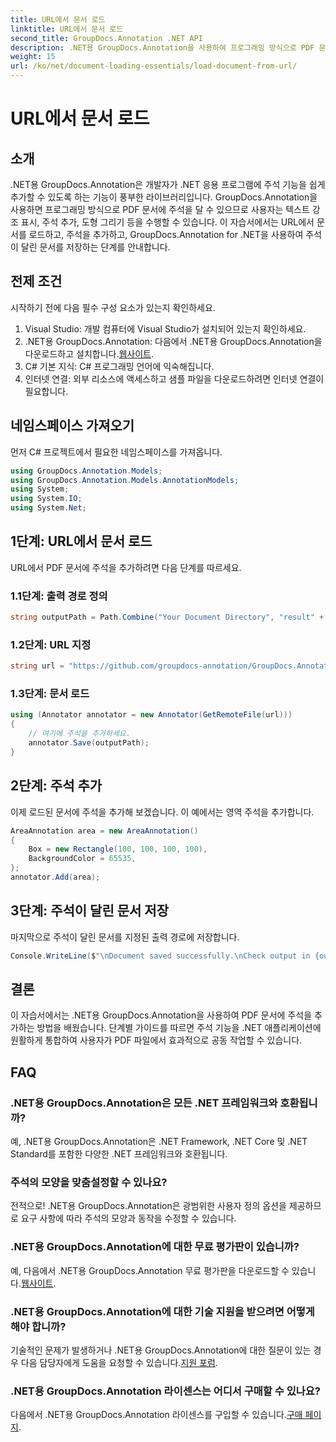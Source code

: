 ```yaml
---
title: URL에서 문서 로드
linktitle: URL에서 문서 로드
second_title: GroupDocs.Annotation .NET API
description: .NET용 GroupDocs.Annotation을 사용하여 프로그래밍 방식으로 PDF 문서에 주석을 추가하는 방법을 알아보세요. 코드 예제가 포함된 단계별 튜토리얼입니다.
weight: 15
url: /ko/net/document-loading-essentials/load-document-from-url/
---
```


# URL에서 문서 로드

## 소개
.NET용 GroupDocs.Annotation은 개발자가 .NET 응용 프로그램에 주석 기능을 쉽게 추가할 수 있도록 하는 기능이 풍부한 라이브러리입니다. GroupDocs.Annotation을 사용하면 프로그래밍 방식으로 PDF 문서에 주석을 달 수 있으므로 사용자는 텍스트 강조 표시, 주석 추가, 도형 그리기 등을 수행할 수 있습니다. 이 자습서에서는 URL에서 문서를 로드하고, 주석을 추가하고, GroupDocs.Annotation for .NET을 사용하여 주석이 달린 문서를 저장하는 단계를 안내합니다.
## 전제 조건
시작하기 전에 다음 필수 구성 요소가 있는지 확인하세요.
1. Visual Studio: 개발 컴퓨터에 Visual Studio가 설치되어 있는지 확인하세요.
2.  .NET용 GroupDocs.Annotation: 다음에서 .NET용 GroupDocs.Annotation을 다운로드하고 설치합니다.[웹사이트](https://releases.groupdocs.com/annotation/net/).
3. C# 기본 지식: C# 프로그래밍 언어에 익숙해집니다.
4. 인터넷 연결: 외부 리소스에 액세스하고 샘플 파일을 다운로드하려면 인터넷 연결이 필요합니다.

## 네임스페이스 가져오기
먼저 C# 프로젝트에서 필요한 네임스페이스를 가져옵니다.
```csharp
using GroupDocs.Annotation.Models;
using GroupDocs.Annotation.Models.AnnotationModels;
using System;
using System.IO;
using System.Net;
```
## 1단계: URL에서 문서 로드
URL에서 PDF 문서에 주석을 추가하려면 다음 단계를 따르세요.
### 1.1단계: 출력 경로 정의
```csharp
string outputPath = Path.Combine("Your Document Directory", "result" + Path.GetExtension("input.pdf"));
```
### 1.2단계: URL 지정
```csharp
string url = "https://github.com/groupdocs-annotation/GroupDocs.Annotation-for-.NET/blob/master/Examples/Resources/SampleFiles/input.pdf?raw=true";
```
### 1.3단계: 문서 로드
```csharp
using (Annotator annotator = new Annotator(GetRemoteFile(url)))
{
    // 여기에 주석을 추가하세요.
    annotator.Save(outputPath);
}
```
## 2단계: 주석 추가
이제 로드된 문서에 주석을 추가해 보겠습니다. 이 예에서는 영역 주석을 추가합니다.
```csharp
AreaAnnotation area = new AreaAnnotation()
{
    Box = new Rectangle(100, 100, 100, 100),
    BackgroundColor = 65535,
};
annotator.Add(area);
```
## 3단계: 주석이 달린 문서 저장
마지막으로 주석이 달린 문서를 지정된 출력 경로에 저장합니다.
```csharp
Console.WriteLine($"\nDocument saved successfully.\nCheck output in {outputPath}.");
```

## 결론
이 자습서에서는 .NET용 GroupDocs.Annotation을 사용하여 PDF 문서에 주석을 추가하는 방법을 배웠습니다. 단계별 가이드를 따르면 주석 기능을 .NET 애플리케이션에 원활하게 통합하여 사용자가 PDF 파일에서 효과적으로 공동 작업할 수 있습니다.

## FAQ
### .NET용 GroupDocs.Annotation은 모든 .NET 프레임워크와 호환됩니까?
예, .NET용 GroupDocs.Annotation은 .NET Framework, .NET Core 및 .NET Standard를 포함한 다양한 .NET 프레임워크와 호환됩니다.
### 주석의 모양을 맞춤설정할 수 있나요?
전적으로! .NET용 GroupDocs.Annotation은 광범위한 사용자 정의 옵션을 제공하므로 요구 사항에 따라 주석의 모양과 동작을 수정할 수 있습니다.
### .NET용 GroupDocs.Annotation에 대한 무료 평가판이 있습니까?
 예, 다음에서 .NET용 GroupDocs.Annotation 무료 평가판을 다운로드할 수 있습니다.[웹사이트](https://releases.groupdocs.com/).
### .NET용 GroupDocs.Annotation에 대한 기술 지원을 받으려면 어떻게 해야 합니까?
 기술적인 문제가 발생하거나 .NET용 GroupDocs.Annotation에 대한 질문이 있는 경우 다음 담당자에게 도움을 요청할 수 있습니다.[지원 포럼](https://forum.groupdocs.com/c/annotation/10).
### .NET용 GroupDocs.Annotation 라이센스는 어디서 구매할 수 있나요?
 다음에서 .NET용 GroupDocs.Annotation 라이센스를 구입할 수 있습니다.[구매 페이지](https://purchase.groupdocs.com/buy).